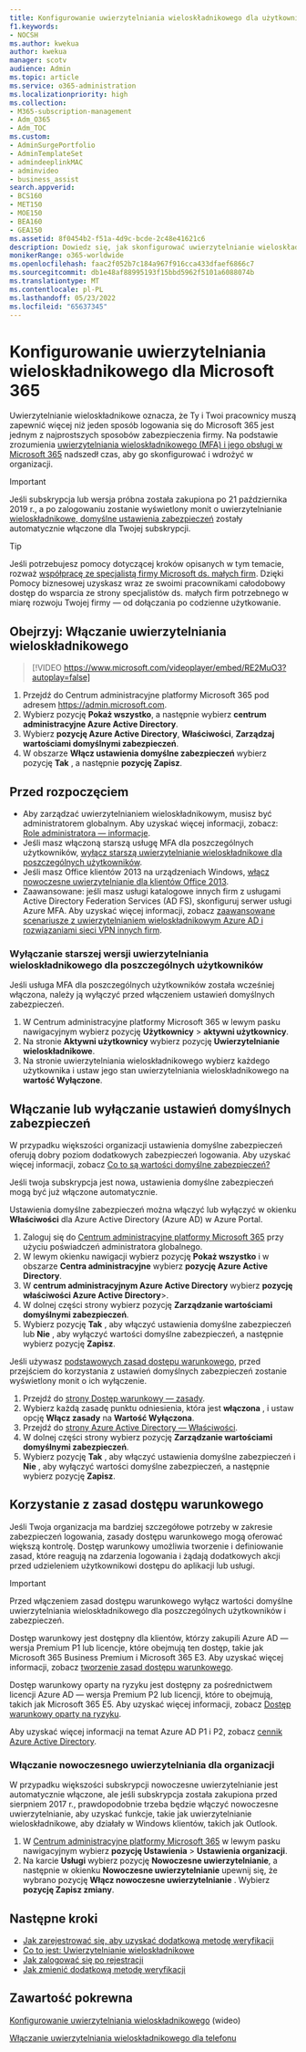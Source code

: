 ```yaml
---
title: Konfigurowanie uwierzytelniania wieloskładnikowego dla użytkowników
f1.keywords:
- NOCSH
ms.author: kwekua
author: kwekua
manager: scotv
audience: Admin
ms.topic: article
ms.service: o365-administration
ms.localizationpriority: high
ms.collection:
- M365-subscription-management
- Adm_O365
- Adm_TOC
ms.custom:
- AdminSurgePortfolio
- AdminTemplateSet
- admindeeplinkMAC
- adminvideo
- business_assist
search.appverid:
- BCS160
- MET150
- MOE150
- BEA160
- GEA150
ms.assetid: 8f0454b2-f51a-4d9c-bcde-2c48e41621c6
description: Dowiedz się, jak skonfigurować uwierzytelnianie wieloskładnikowe dla organizacji.
monikerRange: o365-worldwide
ms.openlocfilehash: faac2f052b7c184a967f916cca433dfaef6866c7
ms.sourcegitcommit: db1e48af88995193f15bbd5962f5101a6088074b
ms.translationtype: MT
ms.contentlocale: pl-PL
ms.lasthandoff: 05/23/2022
ms.locfileid: "65637345"
---
```

# <a name="set-up-multifactor-authentication-for-microsoft-365"></a>Konfigurowanie uwierzytelniania wieloskładnikowego dla Microsoft 365

Uwierzytelnianie wieloskładnikowe oznacza, że Ty i Twoi pracownicy muszą zapewnić więcej niż jeden sposób logowania się do Microsoft 365 jest jednym z najprostszych sposobów zabezpieczenia firmy. Na podstawie zrozumienia [uwierzytelniania wieloskładnikowego (MFA) i jego obsługi w Microsoft 365](multi-factor-authentication-microsoft-365.md) nadszedł czas, aby go skonfigurować i wdrożyć w organizacji. 

> [!IMPORTANT]
> Jeśli subskrypcja lub wersja próbna została zakupiona po 21 października 2019 r., a po zalogowaniu zostanie wyświetlony monit o uwierzytelnianie [wieloskładnikowe, domyślne ustawienia zabezpieczeń](/azure/active-directory/fundamentals/concept-fundamentals-security-defaults) zostały automatycznie włączone dla Twojej subskrypcji.

> [!TIP]
> Jeśli potrzebujesz pomocy dotyczącej kroków opisanych w tym temacie, rozważ [współpracę ze specjalistą firmy Microsoft ds. małych firm](https://go.microsoft.com/fwlink/?linkid=2186871). Dzięki Pomocy biznesowej uzyskasz wraz ze swoimi pracownikami całodobowy dostęp do wsparcia ze strony specjalistów ds. małych firm potrzebnego w miarę rozwoju Twojej firmy — od dołączania po codzienne użytkowanie.

## <a name="watch-turn-on-multifactor-authentication"></a>Obejrzyj: Włączanie uwierzytelniania wieloskładnikowego

> [!VIDEO https://www.microsoft.com/videoplayer/embed/RE2MuO3?autoplay=false]

1. Przejdź do Centrum administracyjne platformy Microsoft 365 pod adresem <a href="https://admin.microsoft.com/ " target="_blank">https://admin.microsoft.com</a>.
1. Wybierz pozycję **Pokaż wszystko**, a następnie wybierz **centrum administracyjne Azure Active Directory**.
1. Wybierz **pozycję Azure Active Directory**, **Właściwości**, **Zarządzaj wartościami domyślnymi zabezpieczeń**.
1. W obszarze **Włącz ustawienia domyślne zabezpieczeń** wybierz pozycję **Tak** , a następnie **pozycję Zapisz**.

## <a name="before-you-begin"></a>Przed rozpoczęciem

- Aby zarządzać uwierzytelnianiem wieloskładnikowym, musisz być administratorem globalnym. Aby uzyskać więcej informacji, zobacz: [Role administratora — informacje](../add-users/about-admin-roles.md).
- Jeśli masz włączoną starszą usługę MFA dla poszczególnych użytkowników, [wyłącz starszą uwierzytelnianie wieloskładnikowe dla poszczególnych użytkowników](#turn-off-legacy-per-user-mfa).
- Jeśli masz Office klientów 2013 na urządzeniach Windows, [włącz nowoczesne uwierzytelnianie dla klientów Office 2013](./enable-modern-authentication.md).
- Zaawansowane: jeśli masz usługi katalogowe innych firm z usługami Active Directory Federation Services (AD FS), skonfiguruj serwer usługi Azure MFA. Aby uzyskać więcej informacji, zobacz [zaawansowane scenariusze z uwierzytelnianiem wieloskładnikowym Azure AD i rozwiązaniami sieci VPN innych firm](/azure/active-directory/authentication/howto-mfaserver-nps-vpn).

### <a name="turn-off-legacy-per-user-mfa"></a>Wyłączanie starszej wersji uwierzytelniania wieloskładnikowego dla poszczególnych użytkowników

Jeśli usługa MFA dla poszczególnych użytkowników została wcześniej włączona, należy ją wyłączyć przed włączeniem ustawień domyślnych zabezpieczeń.

1. W Centrum administracyjne platformy Microsoft 365 w lewym pasku nawigacyjnym wybierz pozycję **Użytkownicy** \> **aktywni użytkownicy**.
1. Na stronie **Aktywni użytkownicy** wybierz pozycję **Uwierzytelnianie wieloskładnikowe**.
1. Na stronie uwierzytelniania wieloskładnikowego wybierz każdego użytkownika i ustaw jego stan uwierzytelniania wieloskładnikowego na **wartość Wyłączone**.

## <a name="turn-security-defaults-on-or-off"></a>Włączanie lub wyłączanie ustawień domyślnych zabezpieczeń

W przypadku większości organizacji ustawienia domyślne zabezpieczeń oferują dobry poziom dodatkowych zabezpieczeń logowania. Aby uzyskać więcej informacji, zobacz [Co to są wartości domyślne zabezpieczeń?](/azure/active-directory/fundamentals/concept-fundamentals-security-defaults)

Jeśli twoja subskrypcja jest nowa, ustawienia domyślne zabezpieczeń mogą być już włączone automatycznie.

Ustawienia domyślne zabezpieczeń można włączyć lub wyłączyć w okienku **Właściwości** dla Azure Active Directory (Azure AD) w Azure Portal.

1. Zaloguj się do [Centrum administracyjne platformy Microsoft 365](https://admin.microsoft.com) przy użyciu poświadczeń administratora globalnego.
2. W lewym okienku nawigacji wybierz pozycję **Pokaż wszystko** i w obszarze **Centra administracyjne** wybierz **pozycję Azure Active Directory**.
3. W **centrum administracyjnym Azure Active Directory** wybierz **pozycję właściwości Azure Active Directory**\>.
4. W dolnej części strony wybierz pozycję **Zarządzanie wartościami domyślnymi zabezpieczeń**.
5. Wybierz pozycję **Tak** , aby włączyć ustawienia domyślne zabezpieczeń lub **Nie** , aby wyłączyć wartości domyślne zabezpieczeń, a następnie wybierz pozycję **Zapisz**.

Jeśli używasz [podstawowych zasad dostępu warunkowego](/azure/active-directory/conditional-access/concept-baseline-protection), przed przejściem do korzystania z ustawień domyślnych zabezpieczeń zostanie wyświetlony monit o ich wyłączenie.

1. Przejdź do [strony Dostęp warunkowy — zasady](https://portal.azure.com/#blade/Microsoft_AAD_IAM/ConditionalAccessBlade/Policies).
2. Wybierz każdą zasadę punktu odniesienia, która jest **włączona** , i ustaw opcję **Włącz zasady** na **Wartość Wyłączona**.
3. Przejdź do [strony Azure Active Directory — Właściwości](https://portal.azure.com/#blade/Microsoft_AAD_IAM/ActiveDirectoryMenuBlade/Properties).
4. W dolnej części strony wybierz pozycję **Zarządzanie wartościami domyślnymi zabezpieczeń**.
5. Wybierz pozycję **Tak** , aby włączyć ustawienia domyślne zabezpieczeń i **Nie** , aby wyłączyć wartości domyślne zabezpieczeń, a następnie wybierz pozycję **Zapisz**.

## <a name="use-conditional-access-policies"></a>Korzystanie z zasad dostępu warunkowego

Jeśli Twoja organizacja ma bardziej szczegółowe potrzeby w zakresie zabezpieczeń logowania, zasady dostępu warunkowego mogą oferować większą kontrolę. Dostęp warunkowy umożliwia tworzenie i definiowanie zasad, które reagują na zdarzenia logowania i żądają dodatkowych akcji przed udzieleniem użytkownikowi dostępu do aplikacji lub usługi.

> [!IMPORTANT]
> Przed włączeniem zasad dostępu warunkowego wyłącz wartości domyślne uwierzytelniania wieloskładnikowego dla poszczególnych użytkowników i zabezpieczeń.

Dostęp warunkowy jest dostępny dla klientów, którzy zakupili Azure AD — wersja Premium P1 lub licencje, które obejmują ten dostęp, takie jak Microsoft 365 Business Premium i Microsoft 365 E3. Aby uzyskać więcej informacji, zobacz [tworzenie zasad dostępu warunkowego](/azure/active-directory/authentication/tutorial-enable-azure-mfa).

Dostęp warunkowy oparty na ryzyku jest dostępny za pośrednictwem licencji Azure AD — wersja Premium P2 lub licencji, które to obejmują, takich jak Microsoft 365 E5. Aby uzyskać więcej informacji, zobacz [Dostęp warunkowy oparty na ryzyku](/azure/active-directory/conditional-access/howto-conditional-access-policy-risk).

Aby uzyskać więcej informacji na temat Azure AD P1 i P2, zobacz [cennik Azure Active Directory](https://azure.microsoft.com/pricing/details/active-directory/).

### <a name="turn-on-modern-authentication-for-your-organization"></a>Włączanie nowoczesnego uwierzytelniania dla organizacji

W przypadku większości subskrypcji nowoczesne uwierzytelnianie jest automatycznie włączone, ale jeśli subskrypcja została zakupiona przed sierpniem 2017 r., prawdopodobnie trzeba będzie włączyć nowoczesne uwierzytelnianie, aby uzyskać funkcje, takie jak uwierzytelnianie wieloskładnikowe, aby działały w Windows klientów, takich jak Outlook.


1. W <a href="https://go.microsoft.com/fwlink/p/?linkid=2024339" target="_blank">Centrum administracyjne platformy Microsoft 365</a> w lewym pasku nawigacyjnym wybierz **pozycję Ustawienia** \> **Ustawienia organizacji**.
2. Na karcie **Usługi** wybierz pozycję **Nowoczesne uwierzytelnianie**, a następnie w okienku **Nowoczesne uwierzytelnianie** upewnij się, że wybrano pozycję **Włącz nowoczesne uwierzytelnianie** . Wybierz **pozycję Zapisz zmiany**.


## <a name="next-steps"></a>Następne kroki

- [Jak zarejestrować się, aby uzyskać dodatkową metodę weryfikacji](https://support.microsoft.com/office/ace1d096-61e5-449b-a875-58eb3d74de14)
- [Co to jest: Uwierzytelnianie wieloskładnikowe](https://support.microsoft.com/help/4577374/what-is-multifactor-authentication)
- [Jak zalogować się po rejestracji](https://support.microsoft.com/office/2b856342-170a-438e-9a4f-3c092394d3cb)
- [Jak zmienić dodatkową metodę weryfikacji](https://support.microsoft.com/office/956ec8d0-7081-4518-a701-f8414cc20831)

## <a name="related-content"></a>Zawartość pokrewna

[Konfigurowanie uwierzytelniania wieloskładnikowego](set-up-multi-factor-authentication.md) (wideo)

[Włączanie uwierzytelniania wieloskładnikowego dla telefonu](https://support.microsoft.com/office/ace1d096-61e5-449b-a875-58eb3d74de14)
